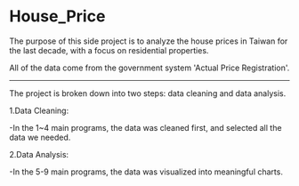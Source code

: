 # House_Price
The purpose of this side project is to analyze the house prices in Taiwan for the last decade, with a focus on residential properties. 

All of the data come from the government system 'Actual Price Registration'.

---------------------------------------------------------------
The project is broken down into two steps: data cleaning and data analysis.

1.Data Cleaning:

-In the 1~4 main programs, the data was cleaned first, and selected all the data we needed.

2.Data Analysis:

-In the 5-9 main programs, the data was visualized into meaningful charts.
